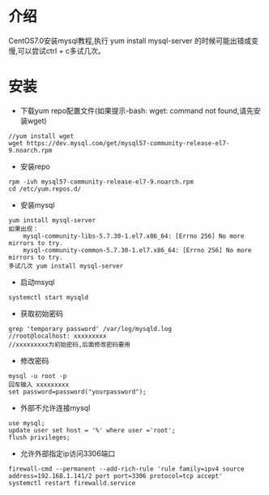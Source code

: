 # 介绍
CentOS7.0安装mysql教程,执行 yum install mysql-server 的时候可能出错或变慢,可以尝试ctrl + c多试几次。

# 安装
- 下载yum repo配置文件(如果提示-bash: wget: command not found,请先安装wget)

```
//yum install wget
wget https://dev.mysql.com/get/mysql57-community-release-el7-9.noarch.rpm
```
- 安装repo

```
rpm -ivh mysql57-community-release-el7-9.noarch.rpm
cd /etc/yum.repos.d/
```

- 安装mysql

```
yum install mysql-server
如果出现：
    mysql-community-libs-5.7.30-1.el7.x86_64: [Errno 256] No more mirrors to try.
    mysql-community-common-5.7.30-1.el7.x86_64: [Errno 256] No more mirrors to try.
多试几次 yum install mysql-server
```

- 启动msyql

```
systemctl start mysqld
```

- 获取初始密码
```
grep 'temporary password' /var/log/mysqld.log
//root@localhost: xxxxxxxxx
//xxxxxxxxx为初始密码,后面修改密码要用
```

- 修改密码
```
mysql -u root -p 
回车输入 xxxxxxxxx
set password=password("yourpassword");
```

- 外部不允许连接mysql
```
use mysql;
update user set host = '%' where user ='root';
flush privileges;
```

- 允许外部指定ip访问3306端口
```
firewall-cmd --permanent --add-rich-rule 'rule family=ipv4 source address=192.168.1.141/2 port port=3306 protocol=tcp accept'
systemctl restart firewalld.service
```
